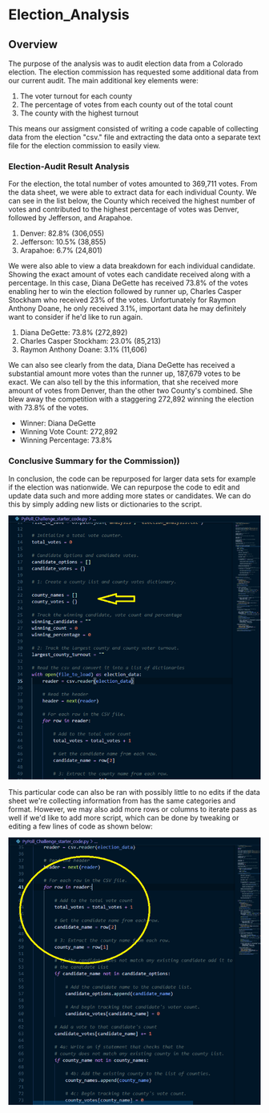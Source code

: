 # **Election_Analysis**

## **Overview**

The purpose of the analysis was to audit election data from a Colorado election. The election commission has requested some additional data from our current audit. The main additional key elements were:

1. The voter turnout for each county
2. The percentage of votes from each county out of the total count
3. The county with the highest turnout

This means our assigment consisted of writing a code capable of collecting data from the election "csv." file and extracting the data onto a separate text file for the election commission to easily view. 

### **Election-Audit Result Analysis**

For the election, the total number of votes amounted to 369,711 votes. From the data sheet, we were able to extract data for each individual County. We can see in the list below, the County which received the highest number of votes and contributed to the highest percentage of votes was Denver, followed by Jefferson, and Arapahoe.

1. Denver: 82.8% (306,055)
2. Jefferson: 10.5% (38,855)
3. Arapahoe: 6.7% (24,801)

We were also able to view a data breakdown for each individual candidate. Showing the exact amount of votes each candidate received along with a percentage. In this case, Diana DeGette has received 73.8% of the votes enabling her to win the election followed by runner up, Charles Casper Stockham who received 23% of the votes. Unfortunately for Raymon Anthony Doane, he only received 3.1%, important data he may definitely want to consider if he'd like to run again. 

1. Diana DeGette: 73.8% (272,892)
2. Charles Casper Stockham: 23.0% (85,213)
3. Raymon Anthony Doane: 3.1% (11,606)
    
We can also see clearly from the data, Diana DeGette has received a substantial amount more votes than the runner up, 187,679 votes to be exact. We can also tell by the this information, that she received more amount of votes from Denver, than the other two County's combined. She blew away the competition with a staggering 272,892 winning the election with 73.8% of the votes.

* Winner: Diana DeGette
* Winning Vote Count: 272,892
* Winning Percentage: 73.8%

### **Conclusive Summary for the Commission**))

In conclusion, the code can be repurposed for larger data sets for example if the election was nationwide. We can repurpose the code to edit and update data such and more adding more states or candidates. We can do this by simply adding new lists or dictionaries to the script.

![Image of ListDict](https://github.com/rainmannyc/election_analysis/blob/589c8c7c0dca027ab56cbab9ee6b290dccf43206/ListandDictEdits.png)
    
    
  
This particular code can also be ran with possibly little to no edits if the data sheet we're collecting information from has the same categories and format. However, we may also add more rows or columns to iterate pass as well if we'd like to add more script, which can be done by tweaking or editing a few lines of code as shown below:

![Image of CollectProcess](https://github.com/rainmannyc/election_analysis/blob/589c8c7c0dca027ab56cbab9ee6b290dccf43206/CollectProcessMore.png)


